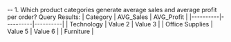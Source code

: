 -- 1. Which product categories generate average sales and average profit per order?
Query Results:
| Category | AVG_Sales | AVG_Profit |
|----------|----------|----------|
| Technology  | Value 2  | Value 3  |
| Office Supplies  | Value 5  | Value 6  |
| Furniture  | 
